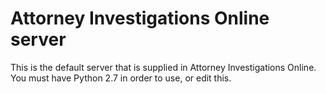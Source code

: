 # Attorney Investigations Online server
This is the default server that is supplied in Attorney Investigations Online.
You must have Python 2.7 in order to use, or edit this.
